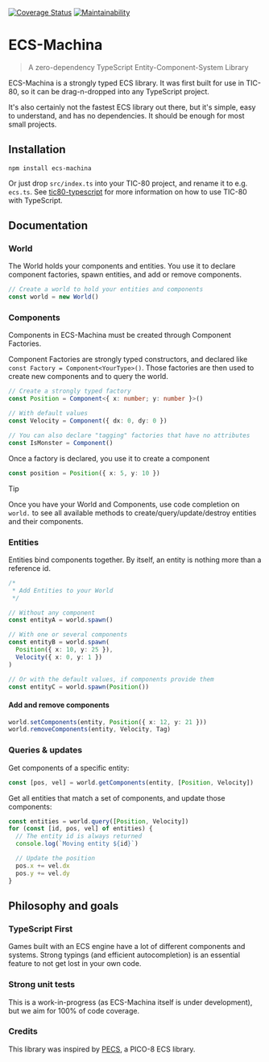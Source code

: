 [![Coverage Status](https://coveralls.io/repos/github/scambier/ecs-machina/badge.svg?branch=master)](https://coveralls.io/github/scambier/ecs-machina?branch=master)
[![Maintainability](https://api.codeclimate.com/v1/badges/f9de2e47eb25a55a1503/maintainability)](https://codeclimate.com/github/scambier/ecs-machina/maintainability)

# ECS-Machina

> A zero-dependency TypeScript Entity-Component-System Library

ECS-Machina is a strongly typed ECS library. It was first built for use in TIC-80, so it can be drag-n-dropped into any TypeScript project.

It's also certainly not the fastest ECS library out there, but it's simple, easy to understand, and has no dependencies. It should be enough for most small projects.

## Installation

```
npm install ecs-machina
```

Or just drop `src/index.ts` into your TIC-80 project, and rename it to e.g. `ecs.ts`.
See [tic80-typescript](https://github.com/scambier/tic80-typescript) for more information on how to use TIC-80 with TypeScript.

## Documentation

### World

The World holds your components and entities. You use it to declare component factories, spawn entities, and add or remove components.

```ts
// Create a world to hold your entities and components
const world = new World()
```

### Components

Components in ECS-Machina must be created through Component Factories.

Component Factories are strongly typed constructors, and declared like `const Factory = Component<YourType>()`. Those factories are then used to create new components and to query the world.

```ts
// Create a strongly typed factory
const Position = Component<{ x: number; y: number }>()

// With default values
const Velocity = Component({ dx: 0, dy: 0 })

// You can also declare "tagging" factories that have no attributes
const IsMonster = Component()
```

Once a factory is declared, you use it to create a component

```ts
const position = Position({ x: 5, y: 10 })
```

> [!TIP]
> Once you have your World and Components, use code completion on `world.` to see all available methods to create/query/update/destroy entities and their components.

### Entities

Entities bind components together. By itself, an entity is nothing more than a reference id.

```ts
/*
 * Add Entities to your World
 */

// Without any component
const entityA = world.spawn()

// With one or several components
const entityB = world.spawn(
  Position({ x: 10, y: 25 }),
  Velocity({ x: 0, y: 1 })
)

// Or with the default values, if components provide them
const entityC = world.spawn(Position())
```

#### Add and remove components

```ts
world.setComponents(entity, Position({ x: 12, y: 21 }))
world.removeComponents(entity, Velocity, Tag)
```

### Queries & updates

Get components of a specific entity:

```ts
const [pos, vel] = world.getComponents(entity, [Position, Velocity])
```

Get all entities that match a set of components, and update those components:

```ts
const entities = world.query([Position, Velocity])
for (const [id, pos, vel] of entities) {
  // The entity id is always returned
  console.log(`Moving entity ${id}`)

  // Update the position
  pos.x += vel.dx
  pos.y += vel.dy
}
```

## Philosophy and goals

### TypeScript First

Games built with an ECS engine have a lot of different components and systems. Strong typings (and efficient autocompletion) is an essential feature to not get lost in your own code.

### Strong unit tests

This is a work-in-progress (as ECS-Machina itself is under development), but we aim for 100% of code coverage.

### Credits

This library was inspired by [PECS](https://github.com/jesstelford/pecs), a PICO-8 ECS library.
